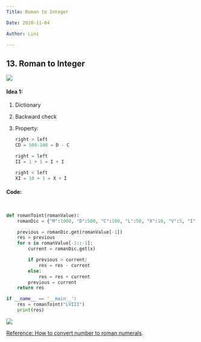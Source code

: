 ```yaml
---
Title: Roman to Integer

Date: 2020-11-04

Author: Linz

---
```


## 13. Roman to Integer

![](https://i.loli.net/2020/11/05/xYln3wdovih4gjt.png)

#### Idea 1:

1. Dictionary

2. Backward check

3. Property:

   ```py
   right > left
   CD = 500-100 = D - C
   
   right = left
   II = 1 + 1 = I + I 
   
   right < left
   XI = 10 + 1 = X + I 
   ```

   


#### Code:

```python


def romanToint(romanValue):
    romanDic = {"M":1000, "D":500, "C":100, "L":50, "X":10, "V":5, "I":1}

    previous = romanDic.get(romanValue[-1])
    res = previous
    for x in romanValue[-2::-1]:
        current = romanDic.get(x)

        if previous > current:
            res = res - current
        else:
            res = res + current
        previous = current
    return res

if __name__ == '__main__':
    res = romanToint("LVIII")
    print(res)


```

![](https://i.loli.net/2020/11/05/paOwUG1Mm52AENL.png)

[Reference: How to convert number to roman numerals](https://www.rapidtables.com/convert/number/how-number-to-roman-numerals.html).